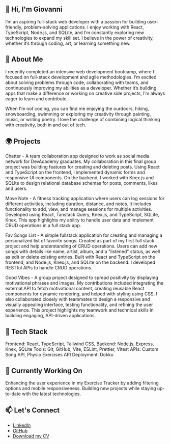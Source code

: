 👋 Hi, I'm Giovanni
---

I’m an aspiring full-stack web developer with a passion for building user-friendly, problem-solving applications. I enjoy working with React, TypeScript, Node.js, and SQLite, and I’m constantly exploring new technologies to expand my skill set. I believe in the power of creativity, whether it’s through coding, art, or learning something new.

🌟 About Me
---

I recently completed an intensive web development bootcamp, where I focused on full-stack development and agile methodologies. I’m excited about solving problems through code, collaborating with teams, and continuously improving my abilities as a developer. Whether it’s building apps that make a difference or working on creative side projects, I’m always eager to learn and contribute.

When I'm not coding, you can find me enjoying the ourdoors, hiking, snowboarding, swimming or exploring my creativity through painting, music, or writing poetry. I love the challenge of combining logical thinking with creativity, both in and out of tech.

🌍 Projects
---

Chatter -
A team collaboration app designed to work as social media network for DevAcademy graduates. My collaboration in this final group project was building features for creating and deleting posts. Using React and TypeScript on the frontend, I implemented dynamic forms and responsive UI components. On the backend, I worked with Knex.js and SQLite to design relational database schemas for posts, comments, likes and users. 

Move Note -
A fitness tracking application where users can log sessions for different activities, including duration, distance, and notes. It includes functionality to add, view, and manage sessions for multiple activities. Developed using React, Tanstack Query, Knex.js, and TypeScript, SQLite, Knex. This app highlights my ability to handle user data and implement CRUD operations in a full stack app.

Fav Songs List -
A simple fullstack application for creating and managing a personalized list of favorite songs. Created as part of my first full stack project and help understanding of CRUD operations. Users can add new songs with details like name, artist, album, and a "listened" status, as well as edit or delete existing entries. Built with React and TypeScript on the frontend, and Node.js, Knex.js, and SQLite on the backend. I developed RESTful APIs to handle CRUD operations. 

Good Vibes -
A group project designed to spread positivity by displaying motivational phrases and images. My contributions included integrating the external API to fetch motivational content, creating reusable React components for dynamic rendering, and helped with styling using CSS. I also collaborated closely with teammates to design a responsive and visually appealing interface, testing functionality, and refining the user experience. This project highlights my teamwork and technical skills in building engaging, API-driven applications.

💼 Tech Stack
---

Frontend: React, TypeScript, Tailwind CSS, 
Backend: Node.js, Express, Knex, SQLite
Tools: Git, GitHub, Vite, ESLint, Prettier, Vitest
APIs: Custom Song API, Physio Exercises API
Deployment: Dokku

🚀 Currently Working On
---

Enhancing the user experience in my Exercise Tracker by adding filtering options and mobile responsiveness.
Building new projects while staying up-to-date with the latest technologies.

📫 Let's Connect
---

- [LinkedIn](https://www.linkedin.com/in/giovanni-ambriz)
- [GitHub](https://github.com/giovanni-ambriz)
- [Download my CV](https://github.com/giovanni-ambriz/giovanni-ambriz/blob/main/Giovanni%20A%20CV.pdf)
